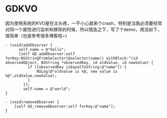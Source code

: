 # GDKVO
因为使用系统的KVO是在太头疼，一不小心就来个crash，特别是当我必须要经常对同一个属性进行监听和移除的时候，所以情急之下，写了个demo，用法如下，很简单（也是参考很多博客啦~）

	- (void)addObserver {
		  self.name = @"hello";
		  [self GD_addObserver:self forKey:NSStringFromSelector(@selector(name)) withBlock:^(id observedObject, NSString *observedKey, id oldValue, id newValue) {
			  if ([observedKey isEqualToString:@"name"]) {
				  NSLog(@"oldvalue is %@, new value is %@",oldValue,newValue);
			  }
			}];
		  	self.name = @"world";
  	}
    
	- (void)removeObserver {
		[self GD_removeObserver:self forKey:@"name"];
	}
